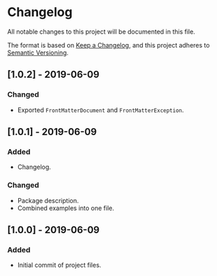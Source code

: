 # Changelog
All notable changes to this project will be documented in this file.

The format is based on [Keep a Changelog](https://keepachangelog.com/en/1.0.0/),
and this project adheres to [Semantic Versioning](https://semver.org/spec/v2.0.0.html).

## [1.0.2] - 2019-06-09

### Changed
- Exported `FrontMatterDocument` and `FrontMatterException`.

## [1.0.1] - 2019-06-09

### Added
- Changelog.

### Changed
- Package description.
- Combined examples into one file.


## [1.0.0] - 2019-06-09

### Added
- Initial commit of project files.
